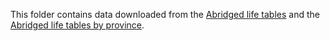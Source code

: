 This folder contains data downloaded from the [Abridged life tables]([https://www.ipss.go.jp/p-toukei/JMD/index-en.asp](https://kosis.kr/statHtml/statHtml.do?orgId=101&tblId=DT_1B41&conn_path=I2&language=en)) and the [Abridged life tables by province](https://kosis.kr/statHtml/statHtml.do?orgId=101&tblId=DT_1B44&conn_path=I2&language=en).
